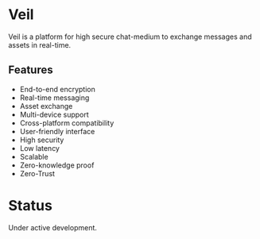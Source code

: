 # Veil

Veil is a platform for high secure chat-medium to exchange messages and assets in real-time.

## Features

- End-to-end encryption
- Real-time messaging
- Asset exchange
- Multi-device support
- Cross-platform compatibility
- User-friendly interface
- High security
- Low latency
- Scalable
- Zero-knowledge proof
- Zero-Trust


# Status
Under active development.

